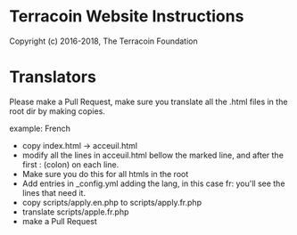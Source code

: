 # Terracoin Website Instructions

Copyright (c) 2016-2018, The Terracoin Foundation

# Translators

Please make a Pull Request, make sure you translate all the .html files in the root dir by making copies.

example: French
- copy index.html -> acceuil.html
- modify all the lines in acceuil.html bellow the marked line, and after the first : (colon) on each line.
- Make sure you do this for all htmls in the root
- Add entries in _config.yml adding the lang, in this case fr: you'll see the lines that need it.
- copy scripts/apply.en.php to scripts/apply.fr.php
- translate scripts/apple.fr.php
- make a Pull Request
